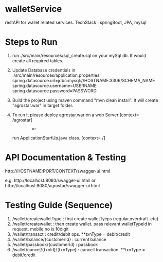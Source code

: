 # walletService
restAPI for wallet related services. TechStack : springBoot, JPA, mysql



Steps to Run
=============

1. run ./src/main/resources/sql_create.sql on your mySql db. It would create all required tables.

2. Update Database credentials in ./src/main/resources/application.properties 
		spring.datasource.url=jdbc:mysql://HOSTNAME:3306/SCHEMA_NAME
		spring.datasource.username=USERNAME
		spring.datasource.password=PASSWORD
		
3. Build the project using maven command "mvn clean install". It will create "agrostar.war" in target folder. 

4. To run it please deploy agrostar.war on a web Server [context= /agrostar]
				
				or
				
	run ApplicationStartUp.java class. [context= /]
	
	

API Documentation & Testing
============================
http://HOSTNAME:PORT/CONTEXT/swagger-ui.html

 e.g. http://localhost:8080/swagger-ui.html
 				or
 	http://localhost:8080/agrostar/swagger-ui.html


Testing Guide (Sequence)
=========================

1. /wallet/createwalletType : 	first create walletTyeps (regular,overdraft..etc)
2. /wallet/createwallet		:	then create wallet. pass relevant walletTypeId in request.  mobile no is 10digit
3. /wallet/transact			: 	credit/debit ops.   **txnType = debit/credit
4. /wallet/balance/{customerId}	:	current balance
5. /wallet/passbook/{customerId}	: passbook
6. /wallet/cancel/{txnId}/{txnType} : cancell transaction. **txnType = debit/credit















